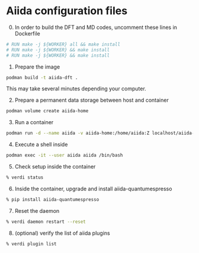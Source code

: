 # Aiida configuration files

0. In order to build the DFT and MD codes, uncomment these lines in Dockerfile
```bash
# RUN make -j ${WORKER} all && make install
# RUN make -j ${WORKER} && make install
# RUN make -j ${WORKER} && make install
```
1. Prepare the image

```bash
podman build -t aiida-dft .
```
This may take several minutes depending your computer.

2. Prepare a permanent data storage between host and container
```bash
podman volume create aiida-home
```

3. Run a container
```bash
podman run -d --name aiida -v aiida-home:/home/aiida:Z localhost/aiida-dft:latest 
```

4. Execute a shell inside
```bash
podman exec -it --user aiida aiida /bin/bash 
```

5. Check setup inside the container
```bash
% verdi status
```

6. Inside the container, upgrade and install aiida-quantumespresso
```bash
% pip install aiida-quantumespresso
```
7. Reset the daemon
```bash
% verdi daemon restart --reset
``` 
8. (optional) verify the list of aiida plugins
```bash
% verdi plugin list
```

